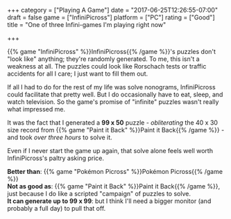 +++
category = ["Playing A Game"]
date = "2017-06-25T12:26:55-07:00"
draft = false
game = ["InfiniPicross"]
platform = ["PC"]
rating = ["Good"]
title = "One of three Infini-games I'm playing right now"

+++

{{% game "InfiniPicross" %}}InfiniPicross{{% /game %}}'s puzzles don't "look like" anything; they're randomly generated.  To me, this isn't a weakness at all.  The puzzles could look like Rorschach tests or traffic accidents for all I care; I just want to fill them out.

If all I had to do for the rest of my life was solve nonograms, InfiniPicross could facilitate that pretty well.  But I do occasionally have to eat, sleep, and watch television.  So the game's promise of "infinite" puzzles wasn't really what impressed me.

It was the fact that I generated a <b>99 x 50</b> puzzle - <i>obliterating</i> the 40 x 30 size record from {{% game "Paint it Back" %}}Paint it Back{{% /game %}} - and took <i>over three hours</i> to solve it.

Even if I never start the game up again, that solve alone feels well worth InfiniPicross's paltry asking price.

<b>Better than</b>: {{% game "Pok&eacute;mon Picross" %}}Pok&eacute;mon Picross{{% /game %}}  
<b>Not as good as</b>: {{% game "Paint it Back" %}}Paint it Back{{% /game %}}, just because I do like a scripted "campaign" of puzzles to solve.  
<b>It can generate up to 99 x 99</b>: but I think I'll need a bigger monitor (and probably a full day) to pull that off.
